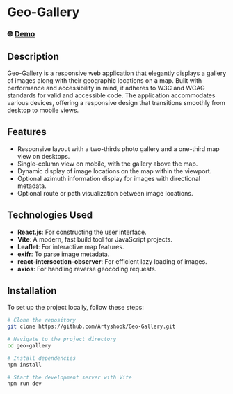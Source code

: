 # Geo-Gallery

### 🌐 [Demo](https://geo-gallery.netlify.app/)

## Description

Geo-Gallery is a responsive web application that elegantly displays a gallery of images along with their geographic locations on a map. Built with performance and accessibility in mind, it adheres to W3C and WCAG standards for valid and accessible code. The application accommodates various devices, offering a responsive design that transitions smoothly from desktop to mobile views.

## Features

- Responsive layout with a two-thirds photo gallery and a one-third map view on desktops.
- Single-column view on mobile, with the gallery above the map.
- Dynamic display of image locations on the map within the viewport.
- Optional azimuth information display for images with directional metadata.
- Optional route or path visualization between image locations.

## Technologies Used

- **React.js**: For constructing the user interface.
- **Vite**: A modern, fast build tool for JavaScript projects.
- **Leaflet**: For interactive map features.
- **exifr**: To parse image metadata.
- **react-intersection-observer**: For efficient lazy loading of images.
- **axios**: For handling reverse geocoding requests.

## Installation

To set up the project locally, follow these steps:

```bash
# Clone the repository
git clone https://github.com/Artyshook/Geo-Gallery.git

# Navigate to the project directory
cd geo-gallery

# Install dependencies
npm install

# Start the development server with Vite
npm run dev
